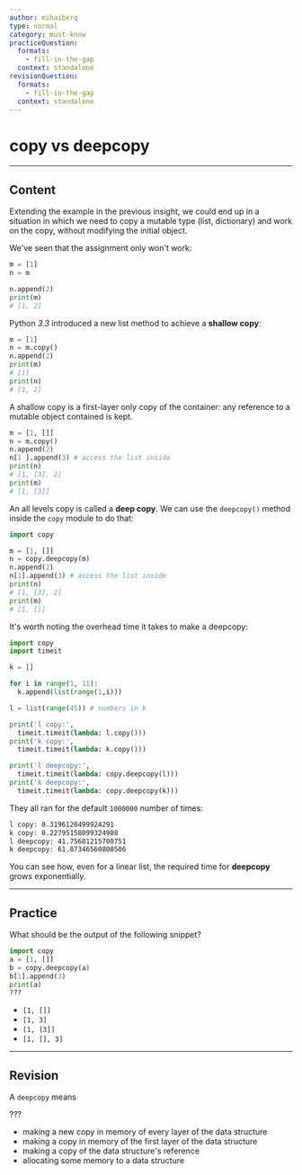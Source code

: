 ```yaml
---
author: mihaiberq
type: normal
category: must-know
practiceQuestion:
  formats:
    - fill-in-the-gap
  context: standalone
revisionQuestion:
  formats:
    - fill-in-the-gap
  context: standalone
---
```


# copy vs deepcopy


---

## Content

Extending the example in the previous insight, we could end up in a situation in which we need to copy a mutable type (list, dictionary) and work on the copy, without modifying the initial object.

We've seen that the assignment only won't work:

```python
m = [1]
n = m

n.append(2)
print(m)
# [1, 2]
```

Python *3.3* introduced a new list method to achieve a **shallow copy**:

```python
m = [1]
n = m.copy()
n.append(2)
print(m)
# [1]
print(n)
# [1, 2]
```

A shallow copy is a first-layer only copy of the container: any reference to a mutable object contained is kept.

```python
m = [1, []]
n = m.copy()
n.append(2)
n[1 ].append(3) # access the list inside
print(n)
# [1, [3], 2]
print(m)
# [1, [3]]
```

An all levels copy is called a **deep copy**. We can use the `deepcopy()` method inside the `copy` module to do that:

```python
import copy

m = [1, []]
n = copy.deepcopy(m)
n.append(2)
n[1].append(3) # access the list inside
print(n)
# [1, [3], 2]
print(m)
# [1, []]
```

It's worth noting the overhead time it takes to make a deepcopy:

```python
import copy
import timeit

k = []

for i in range(1, 11):
  k.append(list(range(1,i)))

l = list(range(45)) # numbers in k

print('l copy:',
  timeit.timeit(lambda: l.copy()))
print('k copy:',
  timeit.timeit(lambda: k.copy()))

print('l deepcopy:',
  timeit.timeit(lambda: copy.deepcopy(l)))
print('k deepcopy:',
  timeit.timeit(lambda: copy.deepcopy(k)))
```

They all ran for the default `1000000` number of times:

```bash
l copy: 0.3196120499924291
k copy: 0.22795158099324908
l deepcopy: 41.75681215700751
k deepcopy: 61.87346560800506
```

You can see how, even for a linear list, the required time for **deepcopy** grows exponentially.


---

## Practice

What should be the output of the following snippet?

```python
import copy
a = [1, []]
b = copy.deepcopy(a)
b[1].append(3)
print(a)
???
```

- `[1, []]`
- `[1, 3]`
- `[1, [3]]`
- `[1, [], 3]`


---

## Revision

A `deepcopy` means

???

- making a new copy in memory of every layer of the data structure
- making a copy in memory of the first layer of the data structure
- making a copy of the data structure's reference
- allocating some memory to a data structure
 

